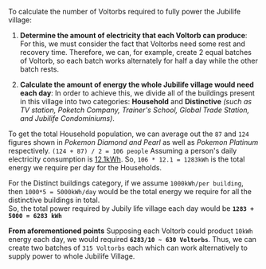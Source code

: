 To calculate the number of Voltorbs required to fully power the Jubilife village:
1. **Determine the amount of electricity that each Voltorb can produce**: For this, we must consider the fact that Voltorbs need some rest and recovery time. Therefore, we can, for example, create 2 equal batches of Voltorb, so each batch works alternately for half a day while the other batch rests.

  2. **Calculate the amount of energy the whole Jubilife village would need each day**: In order to achieve this, we divide all of the buildings present in this village into two categories: **Household** and **Distinctive** _(such as TV station, Poketch Company, Trainer's School, Global Trade Station, and Jubilife Condominiums)_.

To get the total Household population, we can average out the `87` and `124` figures shown in _Pokemon Diamond and Pearl_ as well as _Pokemon Platinum_ respectively. 
`(124 + 87) / 2 = 106 people`
Assuming a person's daily electricity consumption is [12.1kWh](https://css.umich.edu/factsheets/us-energy-system-factsheet). So, `106 * 12.1 = 1283kWh` is the total energy we require per day for the Households.

For the Distinct buildings category, if we assume `1000kWh/per building`, then `1000*5 = 5000kWh/day` would be the total energy we require for all the distinctive buildings in total.<br/> 
So, the total power required by Jubily life village each day would be **`1283 + 5000 = 6283 kWh`**

**From aforementioned points**
Supposing each Voltorb could product `10kWh` energy each day, we would required **`6283/10 ~ 630 Voltorbs`**. Thus, we can create two batches of `315 Voltorbs` each which can work alternatively to supply power to whole Jubilife Village.

